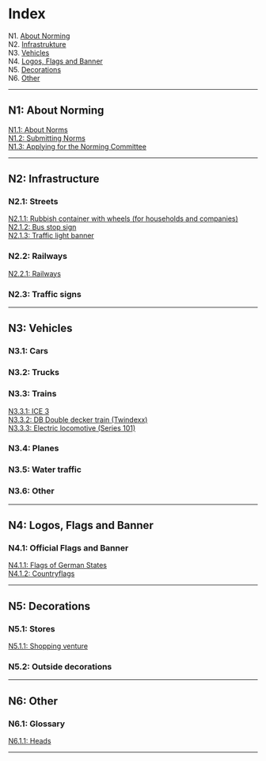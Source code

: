 # Index

N1. [About Norming](##n1-about-norming)    
N2. [Infrastrukture](#n2-infrastrukture)    
N3. [Vehicles](#n3-vehicles)    
N4. [Logos, Flags and Banner](#n4-logos-flags-and-banner)    
N5. [Decorations](#n5-decorations)    
N6. [Other](#n6-other)    

***

## N1: About Norming

[N1.1: About Norms](/pxnt/BTEN/wiki/N1.1_EN)    
[N1.2: Submitting Norms](/pxnt/BTEN/wiki/N1.2_EN)    
[N1.3: Applying for the Norming Committee](/pxnt/BTEN/wiki/N1.3_EN)


***

## N2: Infrastructure
### N2.1: Streets
[N2.1.1: Rubbish container with wheels (for households and companies)](/pxnt/BTEN/wiki/N2.1.1_EN)    
[N2.1.2: Bus stop sign](/pxnt/BTEN/wiki/N2.1.2_EN)    
[N2.1.3: Traffic light banner](https://github.com/pxnt/BTEN/wiki/N2.1.3_EN)
### N2.2: Railways
[N2.2.1: Railways](/pxnt/BTEN/wiki/N2.2.1_EN)
### N2.3: Traffic signs

***

## N3: Vehicles
### N3.1: Cars
### N3.2: Trucks
### N3.3: Trains
[N3.3.1: ICE 3](/pxnt/BTEN/wiki/N3.3.1_EN)    
[N3.3.2: DB Double decker train (Twindexx)](/pxnt/BTEN/wiki/N3.3.2_EN)    
[N3.3.3: Electric locomotive (Series 101)](/pxnt/BTEN/wiki/N3.3.3_EN)
### N3.4: Planes
### N3.5: Water traffic
### N3.6: Other

***

## N4: Logos, Flags and Banner
### N4.1: Official Flags and Banner
[N4.1.1: Flags of German States](/pxnt/BTEN/wiki/N4.1.1_EN)    
[N4.1.2: Countryflags](/pxnt/BTEN/wiki/N4.1.2_EN)    

***


## N5: Decorations
### N5.1: Stores
[N5.1.1: Shopping venture](/pxnt/BTEN/wiki/N5.1.1_EN)   
### N5.2: Outside decorations



***
## N6: Other
### N6.1: Glossary
[N6.1.1: Heads](/pxnt/BTEN/wiki/N6.1.1_EN)

***
